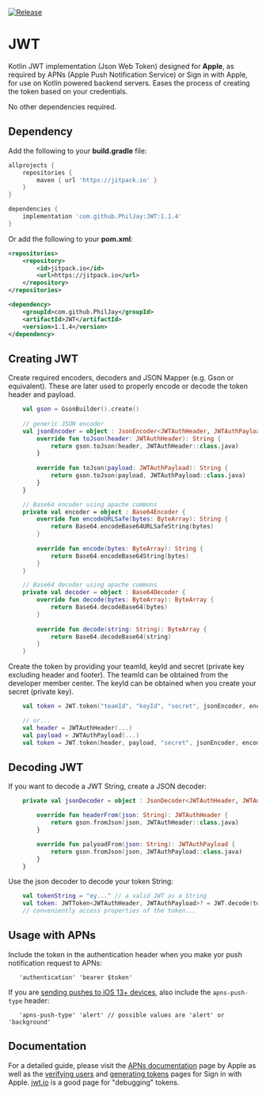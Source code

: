 [![Release](https://img.shields.io/github/release/PhilJay/JWT.svg?style=flat)](https://jitpack.io/#PhilJay/JWT)

# JWT
Kotlin JWT implementation (Json Web Token) designed for **Apple**, as required by APNs (Apple Push Notification Service) or Sign in with Apple, for use on Kotlin powered backend servers. Eases the process of creating the token based on your credentials.

No other dependencies required.

## Dependency 

Add the following to your **build.gradle** file:
```groovy
allprojects {
    repositories {
        maven { url 'https://jitpack.io' }
    }
}

dependencies {
    implementation 'com.github.PhilJay:JWT:1.1.4'
}
```

Or add the following to your **pom.xml**:

```xml
<repositories>
    <repository>
        <id>jitpack.io</id>
        <url>https://jitpack.io</url>
    </repository>
</repositories>

<dependency>
    <groupId>com.github.PhilJay</groupId>
    <artifactId>JWT</artifactId>
    <version>1.1.4</version>
</dependency>
```

## Creating JWT

Create required encoders, decoders and JSON Mapper (e.g. Gson or equivalent). These are later used to properly encode or decode the token header and payload.

```kotlin
    val gson = GsonBuilder().create()
 
    // generic JSON encoder
    val jsonEncoder = object : JsonEncoder<JWTAuthHeader, JWTAuthPayload> {
        override fun toJson(header: JWTAuthHeader): String {
            return gson.toJson(header, JWTAuthHeader::class.java)
        }
    
        override fun toJson(payload: JWTAuthPayload): String {
            return gson.toJson(payload, JWTAuthPayload::class.java)
        }
    }

    // Base64 encoder using apache commons
    private val encoder = object : Base64Encoder {
        override fun encodeURLSafe(bytes: ByteArray): String {
            return Base64.encodeBase64URLSafeString(bytes)
        }
    
        override fun encode(bytes: ByteArray): String {
            return Base64.encodeBase64String(bytes)
        }
    }

    // Base64 decoder using apache commons
    private val decoder = object : Base64Decoder {
        override fun decode(bytes: ByteArray): ByteArray {
            return Base64.decodeBase64(bytes)
        }
    
        override fun decode(string: String): ByteArray {
            return Base64.decodeBase64(string)
        }
    }
```

Create the token by providing your teamId, keyId and secret (private key excluding header and footer). The teamId can be obtained from the developer member center. The keyId can be obtained when you create your secret (private key).

```kotlin
    val token = JWT.token("teamId", "keyId", "secret", jsonEncoder, encoder, decoder)

    // or...
    val header = JWTAuthHeader(...)
    val payload = JWTAuthPayload(...)
    val token = JWT.token(header, payload, "secret", jsonEncoder, encoder, decoder)
```

## Decoding JWT

If you want to decode a JWT String, create a JSON decoder:

```kotlin
    private val jsonDecoder = object : JsonDecoder<JWTAuthHeader, JWTAuthPayload> {

        override fun headerFrom(json: String): JWTAuthHeader {
            return gson.fromJson(json, JWTAuthHeader::class.java)
        }

        override fun palyoadFrom(json: String): JWTAuthPayload {
            return gson.fromJson(json, JWTAuthPayload::class.java)
        }
    }
```

Use the json decoder to decode your token String:
```kotlin
    val tokenString = "ey..." // a valid JWT as a String
    val token: JWTToken<JWTAuthHeader, JWTAuthPayload>? = JWT.decode(tokenString, jsonDecoder, decoder)
    // conveniently access properties of the token...
```

## Usage with APNs

Include the token in the authentication header when you make yor push notification request to APNs:

```
   'authentication' 'bearer $token'
```



If you are [sending pushes to iOS 13+ devices](https://developer.apple.com/documentation/usernotifications/setting_up_a_remote_notification_server/sending_notification_requests_to_apns), also include the `apns-push-type` header:

```
   'apns-push-type' 'alert' // possible values are 'alert' or 'background'
```

## Documentation

For a detailed guide, please visit the [APNs documentation](https://developer.apple.com/library/archive/documentation/NetworkingInternet/Conceptual/RemoteNotificationsPG/APNSOverview.html#//apple_ref/doc/uid/TP40008194-CH8-SW1) page by Apple as well as the [verifying users](https://developer.apple.com/documentation/signinwithapplerestapi/verifying_a_user) and [generating tokens](https://developer.apple.com/documentation/signinwithapplerestapi/generate_and_validate_tokens) pages for Sign in with Apple. [jwt.io](https://jwt.io) is a good page for "debugging" tokens.

